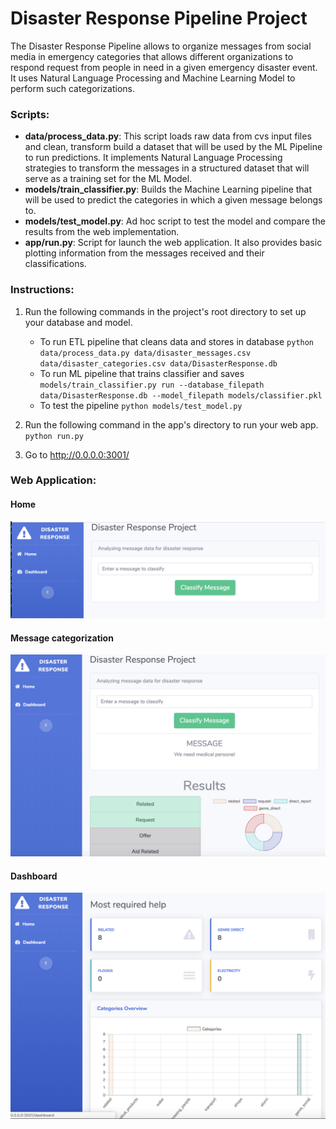 # Disaster Response Pipeline Project

The Disaster Response Pipeline allows to organize messages from social media in emergency categories that allows different organizations to respond request from people in need in a given emergency disaster event. It uses Natural Language Processing and Machine Learning Model to perform such categorizations.

### Scripts:
* **data/process_data.py**: This script loads raw data from cvs input files and clean, transform build a dataset that will be used by the ML Pipeline to run predictions. It implements Natural Language Processing strategies to transform the messages in a structured dataset that will serve as a training set for the ML Model.
* **models/train_classifier.py**: Builds the Machine Learning pipeline that will be used to predict the categories in which a given message belongs to.
* **models/test_model.py**: Ad hoc script to test the model and compare the results from the web implementation.
* **app/run.py**: Script for launch the web application. It also provides basic plotting information from the messages received and their classifications.
### Instructions:
1. Run the following commands in the project's root directory to set up your database and model.

    - To run ETL pipeline that cleans data and stores in database
        `python data/process_data.py data/disaster_messages.csv data/disaster_categories.csv data/DisasterResponse.db`
    - To run ML pipeline that trains classifier and saves
        `models/train_classifier.py run --database_filepath data/DisasterResponse.db --model_filepath models/classifier.pkl`
    - To test the pipeline
        `python models/test_model.py`

2. Run the following command in the app's directory to run your web app.
    `python run.py`

3. Go to http://0.0.0.0:3001/

### Web Application:
#### Home
  ![Home](https://raw.githubusercontent.com/mrugeles/mrugeles.github.io/master/images/home.png)

#### Message categorization
  ![Predictions](https://raw.githubusercontent.com/mrugeles/mrugeles.github.io/master/images/prediction.png)

#### Dashboard
![Dashboard](https://raw.githubusercontent.com/mrugeles/mrugeles.github.io/master/images/dashboard.png)
